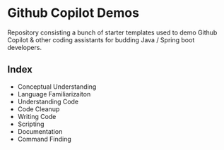 # Github Copilot Demos

Repository consisting a bunch of starter templates used to demo Github Copilot & other coding assistants for budding Java / Spring boot developers.

## Index

* Conceptual Understanding
* Language Familiarizaiton
* Understanding Code
* Code Cleanup
* Writing Code
* Scripting
* Documentation
* Command Finding